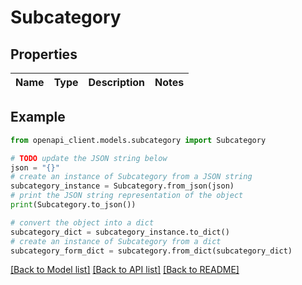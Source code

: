 # Subcategory


## Properties

Name | Type | Description | Notes
------------ | ------------- | ------------- | -------------

## Example

```python
from openapi_client.models.subcategory import Subcategory

# TODO update the JSON string below
json = "{}"
# create an instance of Subcategory from a JSON string
subcategory_instance = Subcategory.from_json(json)
# print the JSON string representation of the object
print(Subcategory.to_json())

# convert the object into a dict
subcategory_dict = subcategory_instance.to_dict()
# create an instance of Subcategory from a dict
subcategory_form_dict = subcategory.from_dict(subcategory_dict)
```
[[Back to Model list]](../README.md#documentation-for-models) [[Back to API list]](../README.md#documentation-for-api-endpoints) [[Back to README]](../README.md)


